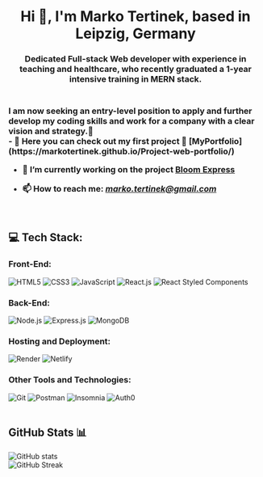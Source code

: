 <h1 align="center">Hi 👋, I'm Marko Tertinek, based in Leipzig, Germany</h1>
<h3 align="center">Dedicated Full-stack Web developer with experience in teaching and healthcare, who recently graduated a 1-year intensive training in MERN stack.<h3> 
<br>
 I am now seeking an entry-level position to apply and further develop my coding skills and work for a company with a clear vision and strategy.🚀


<br>
- 🔭 Here you can check out my first project 📂 [MyPortfolio](https://markotertinek.github.io/Project-web-portfolio/)

- 🌼 I’m currently working on the project [Bloom Express](https://bloom-express.onrender.com/)

- 📫 How to reach me: *marko.tertinek@gmail.com*

<br>

## 💻 Tech Stack:

### Front-End:
![HTML5](https://img.shields.io/badge/HTML5-%23E34F26.svg?style=for-the-badge&logo=html5&logoColor=white)
![CSS3](https://img.shields.io/badge/CSS3-%231572B6.svg?style=for-the-badge&logo=css3&logoColor=white)
![JavaScript](https://img.shields.io/badge/JavaScript-%23323330.svg?style=for-the-badge&logo=javascript&logoColor=%23F7DF1E)
![React.js](https://img.shields.io/badge/React.js-%2320232a.svg?style=for-the-badge&logo=react&logoColor=%2361DAFB)
![React Styled Components](https://img.shields.io/badge/Styled_Components-%23DB7093.svg?style=for-the-badge&logo=styled-components&logoColor=white)


### Back-End:
![Node.js](https://img.shields.io/badge/Node.js-6DA55F?style=for-the-badge&logo=node.js&logoColor=white)
![Express.js](https://img.shields.io/badge/Express.js-%23404d59.svg?style=for-the-badge)
![MongoDB](https://img.shields.io/badge/MongoDB-%234ea94b.svg?style=for-the-badge&logo=mongodb&logoColor=white)


### Hosting and Deployment:
![Render](https://img.shields.io/badge/Render-%23000000.svg?style=for-the-badge&logo=render&logoColor=#F24E1E)
![Netlify](https://img.shields.io/badge/Netlify-%23000000.svg?style=for-the-badge&logo=netlify&logoColor=#00C7B7)


### Other Tools and Technologies:
![Git](https://img.shields.io/badge/Git-fc6d26?style=for-the-badge&logo=git&logoColor=white)
![Postman](https://img.shields.io/badge/Postman-FF6C37?style=for-the-badge&logo=postman&logoColor=white)
![Insomnia](https://img.shields.io/badge/Insomnia-black?style=for-the-badge&logo=insomnia&logoColor=5849BE)
![Auth0](https://img.shields.io/badge/Auth0-EB5424?style=for-the-badge&logo=auth0&logoColor=white)
<br>
<br>


## GitHub Stats 📊 
![GitHub stats](https://github-readme-stats.vercel.app/api?username=MarkoTertinek&theme=omni&show_icons=true)
<br>
![GitHub Streak](https://github-readme-streak-stats.herokuapp.com/?user=MarkoTertinek&theme=omni&show_icons=true)







<!---
MarkoTertinek/MarkoTertinek is a ✨ special ✨ repository because its `README.md` (this file) appears on your GitHub profile.
You can click the Preview link to take a look at your changes.
--->
